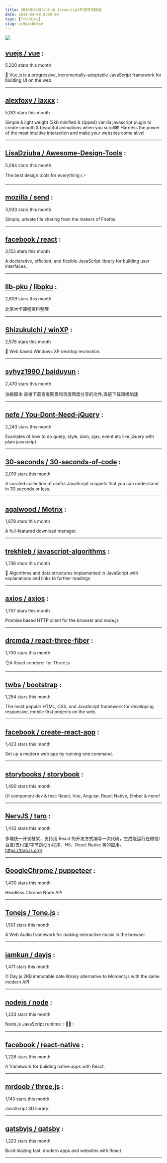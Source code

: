 ```yaml
---
title: 2019年04月Github Javascript开源项目精选 
date: 2019-04-08 0:00:00
tags: [Trending]
slug: ol9qis0n8xe
---
```

![](https://static.alili.tech/images/github_32.png)
##   [vuejs / vue](https://github.com/vuejs/vue) : 
 
5,220 stars this month

🖖 Vue.js is a progressive, incrementally-adoptable JavaScript framework for building UI on the web. 

---
##   [alexfoxy / laxxx](https://github.com/alexfoxy/laxxx) : 
 
5,183 stars this month

Simple & light weight (3kb minified & zipped) vanilla javascript plugin to create smooth & beautiful animations when you scrolllll! Harness the power of the most intuitive interaction and make your websites come alive! 

---
##   [LisaDziuba / Awesome-Design-Tools](https://github.com/LisaDziuba/Awesome-Design-Tools) : 
 
5,084 stars this month

The best design tools for everything 👉 

---
##   [mozilla / send](https://github.com/mozilla/send) : 
 
3,933 stars this month

Simple, private file sharing from the makers of Firefox 

---
##   [facebook / react](https://github.com/facebook/react) : 
 
3,153 stars this month

A declarative, efficient, and flexible JavaScript library for building user interfaces. 

---
##   [lib-pku / libpku](https://github.com/lib-pku/libpku) : 
 
2,609 stars this month

北京大学课程资料整理 

---
##   [ShizukuIchi / winXP](https://github.com/ShizukuIchi/winXP) : 
 
2,578 stars this month

🏁 Web based Windows XP desktop recreation. 

---
##   [syhyz1990 / baiduyun](https://github.com/syhyz1990/baiduyun) : 
 
2,470 stars this month

油猴脚本 直接下载百度网盘和百度网盘分享的文件,直链下载超级加速 

---
##   [nefe / You-Dont-Need-jQuery](https://github.com/nefe/You-Dont-Need-jQuery) : 
 
2,243 stars this month

Examples of how to do query, style, dom, ajax, event etc like jQuery with plain javascript. 

---
##   [30-seconds / 30-seconds-of-code](https://github.com/30-seconds/30-seconds-of-code) : 
 
2,010 stars this month

A curated collection of useful JavaScript snippets that you can understand in 30 seconds or less. 

---
##   [agalwood / Motrix](https://github.com/agalwood/Motrix) : 
 
1,879 stars this month

A full-featured download manager. 

---
##   [trekhleb / javascript-algorithms](https://github.com/trekhleb/javascript-algorithms) : 
 
1,736 stars this month

📝 Algorithms and data structures implemented in JavaScript with explanations and links to further readings 

---
##   [axios / axios](https://github.com/axios/axios) : 
 
1,707 stars this month

Promise based HTTP client for the browser and node.js 

---
##   [drcmda / react-three-fiber](https://github.com/drcmda/react-three-fiber) : 
 
1,700 stars this month

👌A React-renderer for Three.js 

---
##   [twbs / bootstrap](https://github.com/twbs/bootstrap) : 
 
1,254 stars this month

The most popular HTML, CSS, and JavaScript framework for developing responsive, mobile first projects on the web. 

---
##   [facebook / create-react-app](https://github.com/facebook/create-react-app) : 
 
1,423 stars this month

Set up a modern web app by running one command. 

---
##   [storybooks / storybook](https://github.com/storybooks/storybook) : 
 
1,490 stars this month

UI component dev & test: React, Vue, Angular, React Native, Ember & more! 

---
##   [NervJS / taro](https://github.com/NervJS/taro) : 
 
1,442 stars this month

多端统一开发框架，支持用 React 的开发方式编写一次代码，生成能运行在微信/百度/支付宝/字节跳动小程序、H5、React Native 等的应用。 https://taro.js.org/ 

---
##   [GoogleChrome / puppeteer](https://github.com/GoogleChrome/puppeteer) : 
 
1,430 stars this month

Headless Chrome Node API 

---
##   [Tonejs / Tone.js](https://github.com/Tonejs/Tone.js) : 
 
1,501 stars this month

A Web Audio framework for making interactive music in the browser. 

---
##   [iamkun / dayjs](https://github.com/iamkun/dayjs) : 
 
1,471 stars this month

⏰ Day.js 2KB immutable date library alternative to Moment.js with the same modern API 

---
##   [nodejs / node](https://github.com/nodejs/node) : 
 
1,233 stars this month

Node.js JavaScript runtime ✨🐢🚀✨ 

---
##   [facebook / react-native](https://github.com/facebook/react-native) : 
 
1,228 stars this month

A framework for building native apps with React. 

---
##   [mrdoob / three.js](https://github.com/mrdoob/three.js) : 
 
1,143 stars this month

JavaScript 3D library. 

---
##   [gatsbyjs / gatsby](https://github.com/gatsbyjs/gatsby) : 
 
1,223 stars this month

Build blazing fast, modern apps and websites with React 

---

